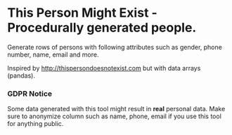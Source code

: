 # This Person Might Exist - Procedurally generated people.

Generate rows of persons with following attributes such as gender, phone number, name, email and more.

Inspired by http://thispersondoesnotexist.com but with data arrays (pandas).

### GDPR Notice

Some data generated with this tool might result in **real** personal data. Make sure to anonymize column such as name, phone, email if you use this tool for anything public.
